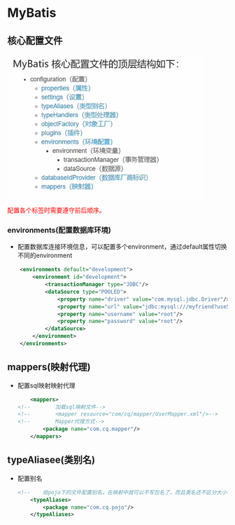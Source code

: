 # MyBatis

## 核心配置文件

![image-20220823180329157](MyBatis.assets/image-20220823180329157.png)

<font color='red'>配置各个标签时需要遵守前后顺序。</font>

### environments(配置数据库环境)

- 配置数据库连接环境信息，可以配置多个environment，通过default属性切换不同的environment

```xml
	<environments default="development">
        <environment id="development">
            <transactionManager type="JDBC"/>
            <dataSource type="POOLED">
                <property name="driver" value="com.mysql.jdbc.Driver"/>
                <property name="url" value="jdbc:mysql:///myfriend?useSSL=false"/>
                <property name="username" value="root"/>
                <property name="password" value="root"/>
            </dataSource>
        </environment>
    </environments>
```

## mappers(映射代理)

- 配置sql映射映射代理

  ```xml
      <mappers>
  <!--        加载sql映射文件-->
  <!--        <mapper resource="com/cq/mapper/UserMapper.xml"/>-->
  <!--        Mapper代理方式-->
          <package name="com.cq.mapper"/>
      </mappers>
  ```

## typeAliasee(类别名)

- 配置别名

  ```xml
  <!--    给pojo下的文件配置别名，在映射中就可以不写包名了，而且类名还不区分大小写-->
      <typeAliases>
          <package name="com.cq.pojo"/>
      </typeAliases>
  ```

  